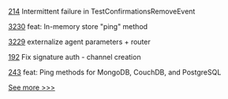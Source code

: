 
[214](https://github.com/hyperledger/firefly-ethconnect/pull/214) Intermittent failure in TestConfirmationsRemoveEvent

[3230](https://github.com/hyperledger/aries-framework-go/pull/3230) feat: In-memory store "ping" method

[3229](https://github.com/hyperledger/aries-framework-go/pull/3229) externalize agent parameters + router

[192](https://github.com/hyperledger-labs/fabric-operations-console/pull/192) Fix signature auth - channel creation

[243](https://github.com/hyperledger/aries-framework-go-ext/pull/243) feat: Ping methods for MongoDB, CouchDB, and PostgreSQL


[See more >>>](https://start-here.hyperledger.org/pull-requests)

